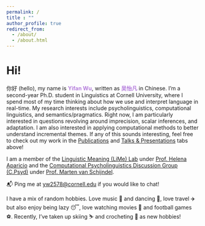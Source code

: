 ```yaml
---
permalink: /
title : ""
author_profile: true
redirect_from: 
  - /about/
  - /about.html
---
```


**Hi!**
======

你好 (hello), my name is **<span style="color: #B57EDC;">Yifan Wu</span>**, written as **<span style="color: #B57EDC;">吴怡凡</span>** in Chinese. I’m a second-year Ph.D. student in Linguistics at Cornell University, where I spend most of my time thinking about how we use and interpret language in real-time. My research interests include psycholinguistics, computational linguistics, and semantics/pragmatics. Right now, I am particularly interested in questions revolving around imprecision, scalar inferences, and adaptation. I am also interested in applying computational methods to better understand incremental themes. If any of this sounds interesting, feel free to check out my work in the [Publications](/publications/) and [Talks & Presentations](/talks/) tabs above!

I am a member of the [Linguistic Meaning (LiMe) Lab](https://lime-lab-cornell.github.io/) under [Prof. Helena Aparicio](https://lime-lab-cornell.github.io/HelenaWebsite/index.html) and the [Computational Psycholinguistics Discussion Group (C.Psyd)](https://c-psyd.github.io/) under [Prof. Marten van Schijndel](https://vansky.github.io/).

:mailbox_with_mail: Ping me at [yw2578@cornell.edu](yw2578@cornell.edu) if you would like to chat!

I have a mix of random hobbies. Love music :musical_keyboard: and dancing :dancer:, love travel :airplane: but also enjoy being lazy :sleeping:, love watching movies :movie_camera: and football games :soccer:. Recently, I’ve taken up skiing :skier: and crocheting :yarn: as new hobbies!
